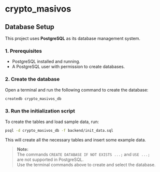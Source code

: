 # crypto_masivos

## Database Setup

This project uses **PostgreSQL** as its database management system.

### 1. Prerequisites

- PostgreSQL installed and running.
- A PostgreSQL user with permission to create databases.

### 2. Create the database

Open a terminal and run the following command to create the database:

```bash
createdb crypto_masivos_db
```

### 3. Run the initialization script

To create the tables and load sample data, run:

```bash
psql -d crypto_masivos_db -f backend/init_data.sql
```

This will create all the necessary tables and insert some example data.

> **Note:**  
> The commands `CREATE DATABASE IF NOT EXISTS ...;` and `USE ...;` are not supported in PostgreSQL.  
> Use the terminal commands above to create and select the database.
